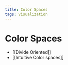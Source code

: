 ```yaml
---
title: Color Spaces
tags: visualization
---
```


# Color Spaces
- [[Divide Oriented]]
- [[Intuitive Color spaces]]












